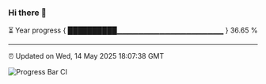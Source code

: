 ### Hi there 👋

⏳ Year progress { ██████████▁▁▁▁▁▁▁▁▁▁▁▁▁▁▁▁▁▁▁▁ } 36.65 %

---

⏰ Updated on Wed, 14 May 2025 18:07:38 GMT

![Progress Bar CI](https://github.com/liununu/liununu/workflows/Progress%20Bar%20CI/badge.svg)
